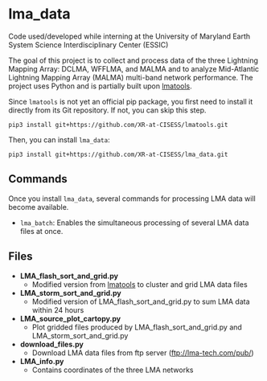 # lma_data
Code used/developed while interning at the University of Maryland Earth System Science Interdisciplinary Center (ESSIC)

The goal of this project is to collect and process data of the three Lightning Mapping Array: DCLMA, WFFLMA, and MALMA and to analyze Mid-Atlantic Lightning Mapping Array (MALMA) multi-band network performance. The project uses Python and is partially built upon [lmatools](https://github.com/deeplycloudy/lmatools).

Since `lmatools` is not yet an official pip package, you first need to install it directly from its Git repository. If not, you can skip this step.

```
pip3 install git+https://github.com/XR-at-CISESS/lmatools.git 
```

Then, you can install `lma_data`:

```
pip3 install git+https://github.com/XR-at-CISESS/lma_data.git
```

## Commands

Once you install `lma_data`, several commands for processing LMA data will become available.

- `lma_batch`: Enables the simultaneous processing of several LMA data files at once. 

## Files

* **LMA_flash_sort_and_grid.py**
  * Modified version from [lmatools](https://github.com/deeplycloudy/lmatools) to cluster and grid LMA data files
* **LMA_storm_sort_and_grid.py**
  * Modified version of LMA_flash_sort_and_grid.py to sum LMA data within 24 hours 
* **LMA_source_plot_cartopy.py**
  * Plot gridded files produced by LMA_flash_sort_and_grid.py and LMA_storm_sort_and_grid.py
* **download_files.py**
  * Download LMA data files from ftp server (ftp://lma-tech.com/pub/)
* **LMA_info.py**
  * Contains coordinates of the three LMA networks
  

